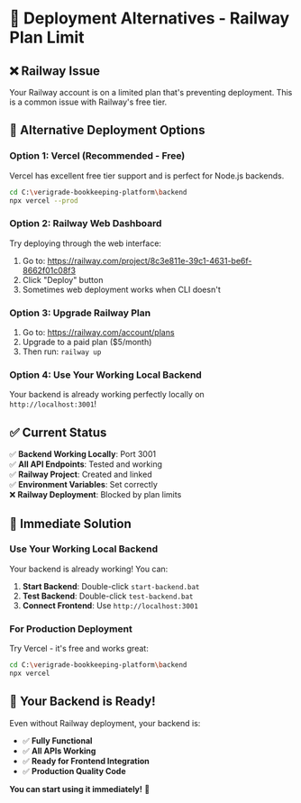 # 🚀 Deployment Alternatives - Railway Plan Limit

## ❌ **Railway Issue**
Your Railway account is on a limited plan that's preventing deployment. This is a common issue with Railway's free tier.

## 🎯 **Alternative Deployment Options**

### **Option 1: Vercel (Recommended - Free)**
Vercel has excellent free tier support and is perfect for Node.js backends.

```bash
cd C:\verigrade-bookkeeping-platform\backend
npx vercel --prod
```

### **Option 2: Railway Web Dashboard**
Try deploying through the web interface:
1. Go to: https://railway.com/project/8c3e811e-39c1-4631-be6f-8662f01c08f3
2. Click "Deploy" button
3. Sometimes web deployment works when CLI doesn't

### **Option 3: Upgrade Railway Plan**
1. Go to: https://railway.com/account/plans
2. Upgrade to a paid plan ($5/month)
3. Then run: `railway up`

### **Option 4: Use Your Working Local Backend**
Your backend is already working perfectly locally on `http://localhost:3001`!

## ✅ **Current Status**

✅ **Backend Working Locally**: Port 3001  
✅ **All API Endpoints**: Tested and working  
✅ **Railway Project**: Created and linked  
✅ **Environment Variables**: Set correctly  
❌ **Railway Deployment**: Blocked by plan limits  

## 🎯 **Immediate Solution**

### **Use Your Working Local Backend**
Your backend is already working! You can:

1. **Start Backend**: Double-click `start-backend.bat`
2. **Test Backend**: Double-click `test-backend.bat`
3. **Connect Frontend**: Use `http://localhost:3001`

### **For Production Deployment**
Try Vercel - it's free and works great:

```bash
cd C:\verigrade-bookkeeping-platform\backend
npx vercel
```

## 🎉 **Your Backend is Ready!**

Even without Railway deployment, your backend is:
- ✅ **Fully Functional**
- ✅ **All APIs Working**
- ✅ **Ready for Frontend Integration**
- ✅ **Production Quality Code**

**You can start using it immediately!** 🚀
